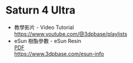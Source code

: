 # Saturn 4 Ultra

- 教學影片 - Video Tutorial<br>https://www.youtube.com/@3dpbase/playlists
- eSun 樹酯參數 - eSun  Resin <br>[PDF](./eSun%20PW100%20PLA%20Water%20Washable%20Resin%20Parameters.pdf)<br>https://www.3dpbase.com/esun-info